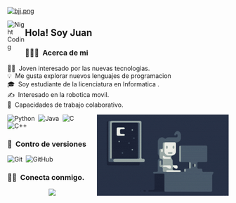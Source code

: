 

[![bjj.png](https://i.postimg.cc/1zVnRTQd/bjj.png)](https://postimg.cc/7CDYmKb1)

<img alt="Night Coding" src="./assets/Hand%20Wave.gif" width='40' align="left"/><h2 align="left">Hola! Soy Juan</h2>

<!-- ## 👋 &nbsp;-->

### 👨🏻‍💻 &nbsp;Acerca de mi

👨‍💻 &nbsp;Joven interesado por las nuevas tecnologias.\
💡 &nbsp;Me gusta explorar nuevos lenguajes de programacion\
🎓 &nbsp;Soy estudiante de la licenciatura en Informatica .\
✍️ &nbsp;Interesado en la robotica movil.\
💬 &nbsp;Capacidades de trabajo colaborativo.


<img alt="Night Coding" src="https://raw.githubusercontent.com/AVS1508/AVS1508/master/assets/Night-Coding.gif" align="right"/>


![Python](https://img.shields.io/badge/python-3670A0?style=for-the-badge&logo=python&logoColor=ffdd54)&nbsp;
![Java](https://img.shields.io/badge/java-%23ED8B00.svg?style=for-the-badge&logo=java&logoColor=white)&nbsp;
![C](https://img.shields.io/badge/c-%2300599C.svg?style=for-the-badge&logo=c&logoColor=white)&nbsp;
![C++](https://img.shields.io/badge/c++-%2300599C.svg?style=for-the-badge&logo=c%2B%2B&logoColor=white)&nbsp;


### 🧰 &nbsp;Contro de versiones 

![Git](https://img.shields.io/badge/git-%23F05033.svg?style=for-the-badge&logo=git&logoColor=white)&nbsp;
![GitHub](https://img.shields.io/badge/github-%23121011.svg?style=for-the-badge&logo=github&logoColor=white)&nbsp;


### 🤝🏻 &nbsp;Conecta conmigo.

<p align="center">
<a href="https://web.facebook.com/BJbautista.99"><img src="https://img.shields.io/badge/-JuanBautista-1877F2?style=flat&logo=Facebook&logoColor=white"/></a>

